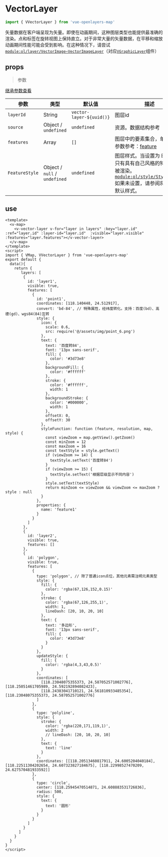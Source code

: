 # VectorLayer

```javascript
import { VVectorLayer } from 'vue-openlayers-map'
```

矢量数据在客户端呈现为矢量。即使在动画期间，这种图层类型也能提供最准确的渲染。点和标签在旋转视图上保持直立。对于非常大量的矢量数据，在平移和缩放动画期间性能可能会受到影响。在这种情况下，请尝试[`module:ol/layer/VectorImage~VectorImageLayer`](https://openlayers.org/en/latest/apidoc/module-ol_layer_VectorImage-VectorImageLayer.html)（对应[`VGraphicLayer`](GRAPHICLAYER.md)组件）

## props

> 参数

[继承参数查看](LAYER_PROPS.md)

| 参数           | 类型                          | 默认值                   | 描述                                                         |
| -------------- | ----------------------------- | ------------------------ | ------------------------------------------------------------ |
| `layerId`      | String                        | `vector-layer-${uuid()}` | 图层id                                                       |
| `source`       | Object / `undefined`          | `undefined`              | 资源。数据结构参考                                           |
| `features`     | Array                         | `[]`                     | 图层中的要素集合，单个要素参数参考：[feature](FEATURE_OPTS.md) |
| `FeatureStyle` | Object / `null` / `undefined` | `undefined`              | 图层样式。当设置为 时`null`，只有具有自己风格的特征才会被渲染。[`module:ol/style/Style~Style`](https://openlayers.org/en/latest/apidoc/module-ol_style_Style-Style.html)如果未设置，请参阅将使用的默认样式。 |

## use

```vue
<template>
  <v-map>
    <v-vector-layer v-for="layer in layers" :key="layer.id" :ref="layer.id" :layer-id="layer.id"  :visible="layer.visible" :features="layer.features"></v-vector-layer>
  </v-map>
</template>
<script>
import { VMap, VVectorLayer } from 'vue-openlayers-map'
export default {
  data(){
    return {
       layers: [
        {
          id: 'layer1',
          visible: true,
          features: [
            {
              id: 'point1',
              coordinates: [118.140448, 24.512917],
              convert: 'bd-84', // 特殊属性，经纬度转化。支持：百度(bd)、高德(gd)、wgs84(84)互转
              style: {
                icon: {
                  scale: 0.6,
                  src: require('@/assets/img/point_6.png')
                },
                text: {
                  text: '百度转84',
                  font: '13px sans-serif',
                  fill: {
                    color: '#3d73e8'
                  },
                  backgroundFill: {
                    color: '#ffffff'
                  },
                  stroke: {
                    color: '#ffffff',
                    width: 1
                  },
                  backgroundStroke: {
                    color: '#000000',
                    width: 1
                  },
                  offsetX: 0,
                  offsetY: 30
                },
                styleFunction: function (feature, resolution, map, style) {
                  const viewZoom = map.getView().getZoom()
                  const minZoom = 12
                  const maxZoom = 16
                  const textStyle = style.getText()
                  if (viewZoom >= 14) {
                    textStyle.setText('百度转84')
                  }
                  if (viewZoom >= 15) {
                    textStyle.setText('根据层级显示不同内容')
                  }
                  style.setText(textStyle)
                  return minZoom <= viewZoom && viewZoom <= maxZoom ? style : null
                }
              },
              properties: {
                name: 'feature1'
              }
            }
          ]
        },
        {
          id: 'layer2',
          visible: true,
          features: []
        },
        {
          id: 'polygon',
          visible: true,
          features: [
            {
              type: 'polygon', // 除了普通icon点位，其他元素需注明元素类型
              style: {
                fill: {
                  color: 'rgba(67,126,152,0.15)'
                },
                stroke: {
                  color: 'rgba(67,126,255,1)',
                  width: 1,
                  lineDash: [20, 10, 20, 10]
                },
                text: {
                  text: '多边形',
                  font: '13px sans-serif',
                  fill: {
                    color: '#3d73e8'
                  }
                }
              },
              updateStyle: {
                fill: {
                  color: 'rgba(4,3,43,0.5)'
                }
              },
              coordinates: [
                [118.23048075355373, 24.587052571002776], [118.25051461705989, 24.592192894082423],
                [118.24383041710121, 24.561810933485354], [118.23048075355373, 24.587052571002776]
              ]
            },
            {
              type: 'polyline',
              style: {
                stroke: {
                  color: 'rgba(220,171,119,1)',
                  width: 2
                  // lineDash: [20, 10, 20, 10]
                },
                text: {
                  text: 'line'
                }
              },
              coordinates: [[118.20513460817911, 24.6005204040184], [118.22511304202654, 24.607323827184675], [118.22998527470209, 24.627570481933592]]
            },
            {
              type: 'circle',
              center: [118.25945470514871, 24.608883531726836],
              radius: 500,
              style: {
                text: {
                  text: '圆形'
                }
              }
            }
          ]
        }
      ]
    }
  }
}
</script>	
```

